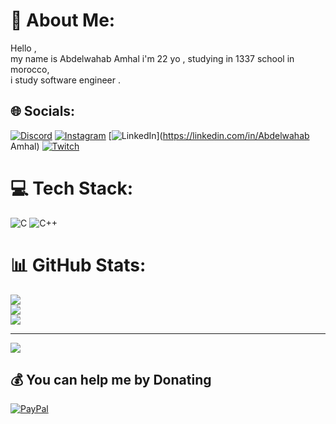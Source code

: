 # 💫 About Me:
Hello ,<br>my name is Abdelwahab Amhal i'm 22 yo , studying in 1337 school in morocco,<br>i study software engineer .


## 🌐 Socials:
[![Discord](https://img.shields.io/badge/Discord-%237289DA.svg?logo=discord&logoColor=white)](https://discord.gg/aamhal) [![Instagram](https://img.shields.io/badge/Instagram-%23E4405F.svg?logo=Instagram&logoColor=white)](https://instagram.com/amhal_ab) [![LinkedIn](https://img.shields.io/badge/LinkedIn-%230077B5.svg?logo=linkedin&logoColor=white)](https://linkedin.com/in/Abdelwahab Amhal) [![Twitch](https://img.shields.io/badge/Twitch-%239146FF.svg?logo=Twitch&logoColor=white)](https://twitch.tv/t2icchi) 

# 💻 Tech Stack:
![C](https://img.shields.io/badge/c-%2300599C.svg?style=for-the-badge&logo=c&logoColor=white) ![C++](https://img.shields.io/badge/c++-%2300599C.svg?style=for-the-badge&logo=c%2B%2B&logoColor=white)
# 📊 GitHub Stats:
![](https://github-readme-stats.vercel.app/api?username=aamhal&theme=dark&hide_border=false&include_all_commits=false&count_private=false)<br/>
![](https://github-readme-streak-stats.herokuapp.com/?user=aamhal&theme=dark&hide_border=false)<br/>
![](https://github-readme-stats.vercel.app/api/top-langs/?username=aamhal&theme=dark&hide_border=false&include_all_commits=false&count_private=false&layout=compact)

---
[![](https://visitcount.itsvg.in/api?id=aamhal&icon=0&color=0)](https://visitcount.itsvg.in)

  ## 💰 You can help me by Donating
  [![PayPal](https://img.shields.io/badge/PayPal-00457C?style=for-the-badge&logo=paypal&logoColor=white)](https://paypal.me/Amhalab) 

  
<!-- Proudly created with GPRM ( https://gprm.itsvg.in ) -->
